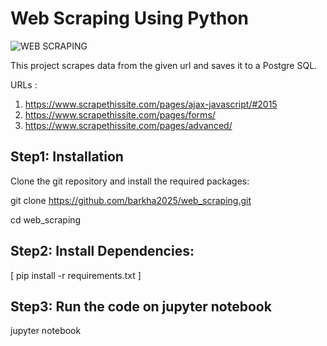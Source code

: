 # Web Scraping Using Python


![WEB SCRAPING](https://github.com/barkha2025/web_scraping/assets/163202348/8465d71d-3aff-492e-b9ef-5fe7e5a65099)


This project scrapes data from the given url and saves it to a Postgre SQL.

URLs :
1. https://www.scrapethissite.com/pages/ajax-javascript/#2015
2. https://www.scrapethissite.com/pages/forms/
3. https://www.scrapethissite.com/pages/advanced/

## Step1: Installation

Clone the git repository and install the required packages:

git clone https://github.com/barkha2025/web_scraping.git

cd web_scraping

 ## Step2: Install Dependencies:
 
 [ pip install -r requirements.txt ]

## Step3: Run the code on jupyter notebook
jupyter notebook



